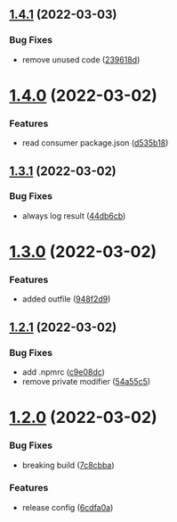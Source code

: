 ## [1.4.1](https://github.com/sailthru/dependency-report/compare/v1.4.0...v1.4.1) (2022-03-03)


### Bug Fixes

* remove unused code ([239618d](https://github.com/sailthru/dependency-report/commit/239618d53139815d33da20b6b6a38fa48ff8bf3d))

# [1.4.0](https://github.com/sailthru/dependency-report/compare/v1.3.1...v1.4.0) (2022-03-02)


### Features

* read consumer package.json ([d535b18](https://github.com/sailthru/dependency-report/commit/d535b18c11898ccdf33c342d2ccd1cc96026b0d7))

## [1.3.1](https://github.com/sailthru/dependency-report/compare/v1.3.0...v1.3.1) (2022-03-02)


### Bug Fixes

* always log result ([44db6cb](https://github.com/sailthru/dependency-report/commit/44db6cb41efb3245a15dab418105b2617e990b4b))

# [1.3.0](https://github.com/sailthru/dependency-report/compare/v1.2.1...v1.3.0) (2022-03-02)


### Features

* added outfile ([948f2d9](https://github.com/sailthru/dependency-report/commit/948f2d9073bd03c6ec0bedd6004a38a974547c8c))

## [1.2.1](https://github.com/sailthru/dependency-report/compare/v1.2.0...v1.2.1) (2022-03-02)


### Bug Fixes

* add .npmrc ([c9e08dc](https://github.com/sailthru/dependency-report/commit/c9e08dc71027526c98dcb16d495d81636cb17de3))
* remove private modifier ([54a55c5](https://github.com/sailthru/dependency-report/commit/54a55c52034ebfbf0716088bdd7fce99fcf8f30c))

# [1.2.0](https://github.com/sailthru/dependency-report/compare/v1.1.0...v1.2.0) (2022-03-02)


### Bug Fixes

* breaking build ([7c8cbba](https://github.com/sailthru/dependency-report/commit/7c8cbba792e201871c7d23889fdf2f84b5f90f96))


### Features

* release config ([6cdfa0a](https://github.com/sailthru/dependency-report/commit/6cdfa0a7d25fb1cda822f42242a65d8308b18369))
